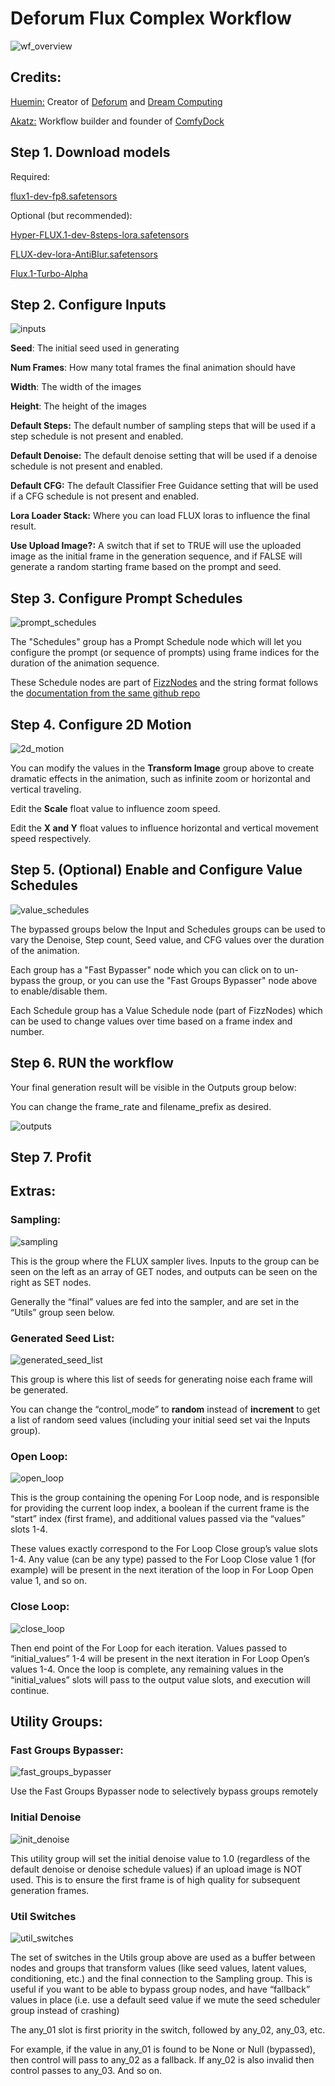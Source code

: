 # Deforum Flux Complex Workflow

![wf_overview](https://github.com/user-attachments/assets/725d4351-2c39-42e6-8ac3-f9dd8216b1ac)


## Credits:

[Huemin:](https://huemin.art/) Creator of [Deforum](https://deforum.art/) and [Dream Computing](https://www.dreamcomputing.io/)

[Akatz:](https://akatz.ai/) Workflow builder and founder of [ComfyDock](https://comfydock.com/)


## Step 1. Download models

Required:

[flux1-dev-fp8.safetensors](https://huggingface.co/Comfy-Org/flux1-dev/resolve/main/flux1-dev-fp8.safetensors?download=true)

Optional (but recommended):

[Hyper-FLUX.1-dev-8steps-lora.safetensors](https://huggingface.co/ByteDance/Hyper-SD/resolve/main/Hyper-FLUX.1-dev-8steps-lora.safetensors?download=true)

[FLUX-dev-lora-AntiBlur.safetensors](https://huggingface.co/Shakker-Labs/FLUX.1-dev-LoRA-AntiBlur/resolve/main/FLUX-dev-lora-AntiBlur.safetensors?download=true)

[Flux.1-Turbo-Alpha](https://huggingface.co/alimama-creative/FLUX.1-Turbo-Alpha/tree/main)


## Step 2. Configure Inputs

![inputs](https://github.com/user-attachments/assets/87e51941-747c-4803-9bb1-fd03b99c7c52)

**Seed**: The initial seed used in generating

**Num Frames**: How many total frames the final animation should have

**Width**: The width of the images

**Height**: The height of the images

**Default Steps:** The default number of sampling steps that will be used if a step schedule is not present and enabled.

**Default Denoise:** The default denoise setting that will be used if a denoise schedule is not present and enabled.

**Default CFG:** The default Classifier Free Guidance setting that will be used if a CFG schedule is not present and enabled.

**Lora Loader Stack:** Where you can load FLUX loras to influence the final result.

**Use Upload Image?:** A switch that if set to TRUE will use the uploaded image as the initial frame in the generation sequence, and if FALSE will generate a random starting frame based on the prompt and seed.


## Step 3. Configure Prompt Schedules

![prompt_schedules](https://github.com/user-attachments/assets/d7c570fb-685d-4a52-9512-92fba22376c6)

The "Schedules" group has a Prompt Schedule node which will let you configure the prompt (or sequence of prompts) using frame indices for the duration of the animation sequence.

These Schedule nodes are part of [FizzNodes](https://github.com/FizzleDorf/ComfyUI_FizzNodes) and the string format follows the [documentation from the same github repo](https://github.com/FizzleDorf/ComfyUI_FizzNodes/wiki/Prompt-Schedules)


## Step 4. Configure 2D Motion

![2d_motion](https://github.com/user-attachments/assets/0ba788b6-462b-41e4-9a9a-e08d5f5e9b8b)

You can modify the values in the **Transform Image** group above to create dramatic effects in the animation, such as infinite zoom or horizontal and vertical traveling.

Edit the **Scale** float value to influence zoom speed.

Edit the **X and Y** float values to influence horizontal and vertical movement speed respectively.


## Step 5. (Optional) Enable and Configure Value Schedules

![value_schedules](https://github.com/user-attachments/assets/8f73bbc7-253c-487b-94c8-d76bad0a00a8)

The bypassed groups below the Input and Schedules groups can be used to vary the Denoise, Step count, Seed value, and CFG values over the duration of the animation.

Each group has a "Fast Bypasser" node which you can click on to un-bypass the group, or you can use the "Fast Groups Bypasser" node above to enable/disable them.

Each Schedule group has a Value Schedule node (part of FizzNodes) which can be used to change values over time based on a frame index and number.


## Step 6. RUN the workflow

Your final generation result will be visible in the Outputs group below:

You can change the frame_rate and filename_prefix as desired.

![outputs](https://github.com/user-attachments/assets/a0697562-65ee-4cc6-8ede-dae532a213d2)

## Step 7. Profit

## Extras:

### Sampling:

![sampling](https://github.com/user-attachments/assets/1e576d0d-9941-49b2-903d-4788af44727d)

This is the group where the FLUX sampler lives. Inputs to the group can be seen on the left as an array of GET nodes, and outputs can be seen on the right as SET nodes.

Generally the “final” values are fed into the sampler, and are set in the “Utils” group seen below.

### Generated Seed List:

![generated_seed_list](https://github.com/user-attachments/assets/7f7f2fbb-24ae-4506-a084-16c082b164ab)

This group is where this list of seeds for generating noise each frame will be generated.

You can change the “control_mode” to **random** instead of **increment** to get a list of random seed values (including your initial seed set vai the Inputs group).

### Open Loop:

![open_loop](https://github.com/user-attachments/assets/32dfdcdb-7f88-4244-8724-ce743ee3bc6a)

This is the group containing the opening For Loop node, and is responsible for providing the current loop index, a boolean if the current frame is the “start” index (first frame), and additional values passed via the “values” slots 1-4. 

These values exactly correspond to the For Loop Close group’s value slots 1-4. Any value (can be any type) passed to the For Loop Close value 1 (for example) will be present in the next iteration of the loop in For Loop Open value 1, and so on.

### Close Loop:

![close_loop](https://github.com/user-attachments/assets/8476824f-3a1e-4f24-8187-1a216e4d50d2)

Then end point of the For Loop for each iteration. Values passed to “initial_values” 1-4 will be present in the next iteration in For Loop Open’s values 1-4.
Once the loop is complete, any remaining values in the “initial_values” slots will pass to the output value slots, and execution will continue.

## Utility Groups:

### Fast Groups Bypasser:

![fast_groups_bypasser](https://github.com/user-attachments/assets/46e5c852-7500-42b6-a41e-e414c719e3bd)

Use the Fast Groups Bypasser node to selectively bypass groups remotely

### Initial Denoise

![init_denoise](https://github.com/user-attachments/assets/067860f0-5823-4672-80ea-eacc8525c070)

This utility group will set the initial denoise value to 1.0 (regardless of the default denoise or denoise schedule values) if an upload image is NOT used. This is to ensure the first frame is of high quality for subsequent generation frames.

### Util Switches

![util_switches](https://github.com/user-attachments/assets/b8252ca1-4146-4472-8495-d667c52843c3)

The set of switches in the Utils group above are used as a buffer between nodes and groups that transform values (like seed values, latent values, conditioning, etc.) and the final connection to the Sampling group. This is useful if you want to be able to bypass group nodes, and have “fallback” values in place (i.e. use a default seed value if we mute the seed scheduler group instead of crashing)

The any_01 slot is first priority in the switch, followed by any_02, any_03, etc.

For example, if the value in any_01 is found to be None or Null (bypassed), then control will pass to any_02 as a fallback. If any_02 is also invalid then control passes to any_03. And so on.
